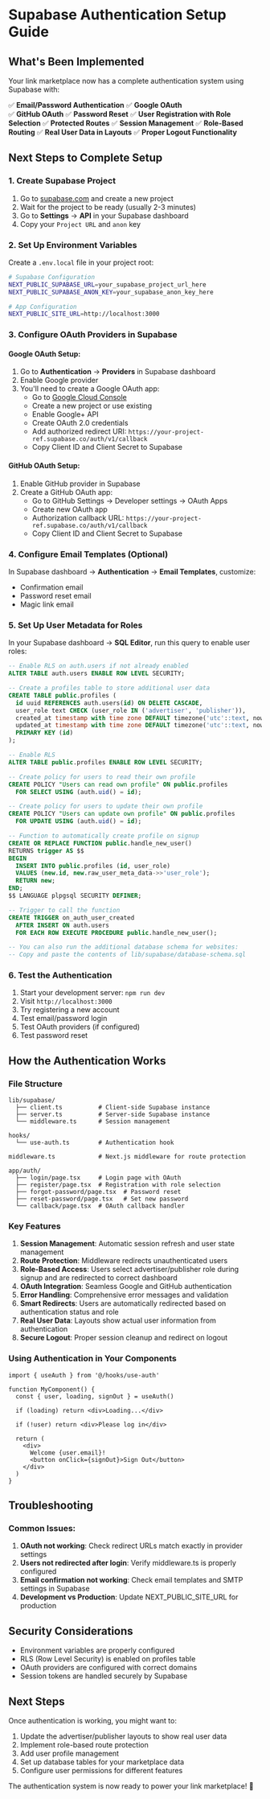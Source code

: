 # Supabase Authentication Setup Guide

## What's Been Implemented

Your link marketplace now has a complete authentication system using Supabase with:

✅ **Email/Password Authentication**
✅ **Google OAuth**  
✅ **GitHub OAuth**
✅ **Password Reset**
✅ **User Registration with Role Selection**
✅ **Protected Routes**
✅ **Session Management**
✅ **Role-Based Routing**
✅ **Real User Data in Layouts**
✅ **Proper Logout Functionality**

## Next Steps to Complete Setup

### 1. Create Supabase Project

1. Go to [supabase.com](https://supabase.com) and create a new project
2. Wait for the project to be ready (usually 2-3 minutes)
3. Go to **Settings** → **API** in your Supabase dashboard
4. Copy your `Project URL` and `anon` key

### 2. Set Up Environment Variables

Create a `.env.local` file in your project root:

```bash
# Supabase Configuration
NEXT_PUBLIC_SUPABASE_URL=your_supabase_project_url_here
NEXT_PUBLIC_SUPABASE_ANON_KEY=your_supabase_anon_key_here

# App Configuration  
NEXT_PUBLIC_SITE_URL=http://localhost:3000
```

### 3. Configure OAuth Providers in Supabase

#### Google OAuth Setup:
1. Go to **Authentication** → **Providers** in Supabase dashboard
2. Enable Google provider
3. You'll need to create a Google OAuth app:
   - Go to [Google Cloud Console](https://console.cloud.google.com/)
   - Create a new project or use existing
   - Enable Google+ API
   - Create OAuth 2.0 credentials
   - Add authorized redirect URI: `https://your-project-ref.supabase.co/auth/v1/callback`
   - Copy Client ID and Client Secret to Supabase

#### GitHub OAuth Setup:
1. Enable GitHub provider in Supabase
2. Create a GitHub OAuth app:
   - Go to GitHub Settings → Developer settings → OAuth Apps
   - Create new OAuth app
   - Authorization callback URL: `https://your-project-ref.supabase.co/auth/v1/callback`
   - Copy Client ID and Client Secret to Supabase

### 4. Configure Email Templates (Optional)

In Supabase dashboard → **Authentication** → **Email Templates**, customize:
- Confirmation email
- Password reset email
- Magic link email

### 5. Set Up User Metadata for Roles

In your Supabase dashboard → **SQL Editor**, run this query to enable user roles:

```sql
-- Enable RLS on auth.users if not already enabled
ALTER TABLE auth.users ENABLE ROW LEVEL SECURITY;

-- Create a profiles table to store additional user data
CREATE TABLE public.profiles (
  id uuid REFERENCES auth.users(id) ON DELETE CASCADE,
  user_role text CHECK (user_role IN ('advertiser', 'publisher')),
  created_at timestamp with time zone DEFAULT timezone('utc'::text, now()) NOT NULL,
  updated_at timestamp with time zone DEFAULT timezone('utc'::text, now()) NOT NULL,
  PRIMARY KEY (id)
);

-- Enable RLS
ALTER TABLE public.profiles ENABLE ROW LEVEL SECURITY;

-- Create policy for users to read their own profile
CREATE POLICY "Users can read own profile" ON public.profiles
  FOR SELECT USING (auth.uid() = id);

-- Create policy for users to update their own profile  
CREATE POLICY "Users can update own profile" ON public.profiles
  FOR UPDATE USING (auth.uid() = id);

-- Function to automatically create profile on signup
CREATE OR REPLACE FUNCTION public.handle_new_user()
RETURNS trigger AS $$
BEGIN
  INSERT INTO public.profiles (id, user_role)
  VALUES (new.id, new.raw_user_meta_data->>'user_role');
  RETURN new;
END;
$$ LANGUAGE plpgsql SECURITY DEFINER;

-- Trigger to call the function
CREATE TRIGGER on_auth_user_created
  AFTER INSERT ON auth.users
  FOR EACH ROW EXECUTE PROCEDURE public.handle_new_user();

-- You can also run the additional database schema for websites:
-- Copy and paste the contents of lib/supabase/database-schema.sql
```

### 6. Test the Authentication

1. Start your development server: `npm run dev`
2. Visit `http://localhost:3000`
3. Try registering a new account
4. Test email/password login
5. Test OAuth providers (if configured)
6. Test password reset

## How the Authentication Works

### File Structure
```
lib/supabase/
  ├── client.ts          # Client-side Supabase instance
  ├── server.ts          # Server-side Supabase instance  
  └── middleware.ts      # Session management

hooks/
  └── use-auth.ts        # Authentication hook

middleware.ts            # Next.js middleware for route protection

app/auth/
  ├── login/page.tsx     # Login page with OAuth
  ├── register/page.tsx  # Registration with role selection
  ├── forgot-password/page.tsx  # Password reset
  ├── reset-password/page.tsx   # Set new password
  └── callback/page.tsx  # OAuth callback handler
```

### Key Features

1. **Session Management**: Automatic session refresh and user state management
2. **Route Protection**: Middleware redirects unauthenticated users
3. **Role-Based Access**: Users select advertiser/publisher role during signup and are redirected to correct dashboard
4. **OAuth Integration**: Seamless Google and GitHub authentication
5. **Error Handling**: Comprehensive error messages and validation
6. **Smart Redirects**: Users are automatically redirected based on authentication status and role
7. **Real User Data**: Layouts show actual user information from authentication
8. **Secure Logout**: Proper session cleanup and redirect on logout

### Using Authentication in Your Components

```tsx
import { useAuth } from '@/hooks/use-auth'

function MyComponent() {
  const { user, loading, signOut } = useAuth()
  
  if (loading) return <div>Loading...</div>
  
  if (!user) return <div>Please log in</div>
  
  return (
    <div>
      Welcome {user.email}!
      <button onClick={signOut}>Sign Out</button>
    </div>
  )
}
```

## Troubleshooting

### Common Issues:

1. **OAuth not working**: Check redirect URLs match exactly in provider settings
2. **Users not redirected after login**: Verify middleware.ts is properly configured
3. **Email confirmation not working**: Check email templates and SMTP settings in Supabase
4. **Development vs Production**: Update NEXT_PUBLIC_SITE_URL for production

## Security Considerations

- Environment variables are properly configured
- RLS (Row Level Security) is enabled on profiles table
- OAuth providers are configured with correct domains
- Session tokens are handled securely by Supabase

## Next Steps

Once authentication is working, you might want to:

1. Update the advertiser/publisher layouts to show real user data
2. Implement role-based route protection
3. Add user profile management
4. Set up database tables for your marketplace data
5. Configure user permissions for different features

The authentication system is now ready to power your link marketplace! 🚀 